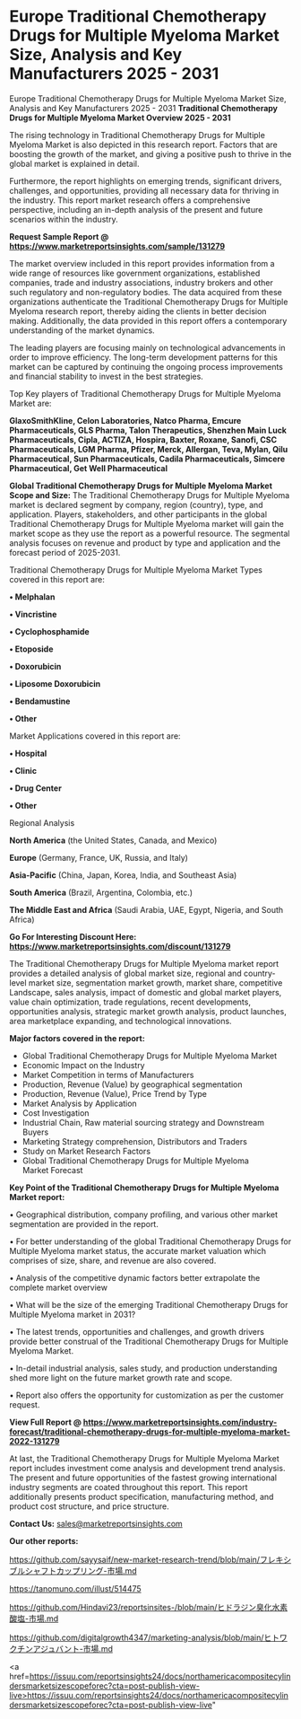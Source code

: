 # Europe Traditional Chemotherapy Drugs for Multiple Myeloma Market Size, Analysis and Key Manufacturers 2025 - 2031
Europe Traditional Chemotherapy Drugs for Multiple Myeloma Market Size, Analysis and Key Manufacturers 2025 - 2031
<Strong> Traditional Chemotherapy Drugs for Multiple Myeloma Market Overview 2025 - 2031</strong>

The rising technology in Traditional Chemotherapy Drugs for Multiple Myeloma Market is also depicted in this research report. Factors that are boosting the growth of the market, and giving a positive push to thrive in the global market is explained in detail.

Furthermore, the report highlights on emerging trends, significant drivers, challenges, and opportunities, providing all necessary data for thriving in the industry. This report market research offers a comprehensive perspective, including an in-depth analysis of the present and future scenarios within the industry.

<strong>Request Sample Report @ <a href=https://www.marketreportsinsights.com/sample/131279>https://www.marketreportsinsights.com/sample/131279</a></strong>

The market overview included in this report provides information from a wide range of resources like government organizations, established companies, trade and industry associations, industry brokers and other such regulatory and non-regulatory bodies. The data acquired from these organizations authenticate the Traditional Chemotherapy Drugs for Multiple Myeloma research report, thereby aiding the clients in better decision making. Additionally, the data provided in this report offers a contemporary understanding of the market dynamics.

The leading players are focusing mainly on technological advancements in order to improve efficiency. The long-term development patterns for this market can be captured by continuing the ongoing process improvements and financial stability to invest in the best strategies.

Top Key players of Traditional Chemotherapy Drugs for Multiple Myeloma Market are:

<strong>GlaxoSmithKline, Celon Laboratories, Natco Pharma, Emcure Pharmaceuticals, GLS Pharma, Talon Therapeutics, Shenzhen Main Luck Pharmaceuticals, Cipla, ACTIZA, Hospira, Baxter, Roxane, Sanofi, CSC Pharmaceuticals, LGM Pharma, Pfizer, Merck, Allergan, Teva, Mylan, Qilu Pharmaceutical, Sun Pharmaceuticals, Cadila Pharmaceuticals, Simcere Pharmaceutical, Get Well Pharmaceutical</strong>

<strong><b>Global Traditional Chemotherapy Drugs for Multiple Myeloma Market Scope and Size:</b></strong>
The Traditional Chemotherapy Drugs for Multiple Myeloma market is declared segment by company, region (country), type, and application. Players, stakeholders, and other participants in the global Traditional Chemotherapy Drugs for Multiple Myeloma market will gain the market scope as they use the report as a powerful resource. The segmental analysis focuses on revenue and product by type and application and the forecast period of 2025-2031.

Traditional Chemotherapy Drugs for Multiple Myeloma Market Types covered in this report are:

<strong>• Melphalan

• Vincristine

• Cyclophosphamide

• Etoposide

• Doxorubicin

• Liposome Doxorubicin

• Bendamustine

• Other</strong>

Market Applications covered in this report are:

<strong>• Hospital

• Clinic

• Drug Center

• Other</strong> 

Regional Analysis

<strong>North America</strong> (the United States, Canada, and Mexico)

<strong>Europe</strong> (Germany, France, UK, Russia, and Italy)

<strong>Asia-Pacific</strong> (China, Japan, Korea, India, and Southeast Asia)

<strong>South America</strong> (Brazil, Argentina, Colombia, etc.)

<strong>The Middle East and Africa</strong> (Saudi Arabia, UAE, Egypt, Nigeria, and South Africa)

<strong>Go For Interesting Discount Here: <a href=https://www.marketreportsinsights.com/discount/131279>https://www.marketreportsinsights.com/discount/131279</a></strong>

The Traditional Chemotherapy Drugs for Multiple Myeloma market report provides a detailed analysis of global market size, regional and country-level market size, segmentation market growth, market share, competitive Landscape, sales analysis, impact of domestic and global market players, value chain optimization, trade regulations, recent developments, opportunities analysis, strategic market growth analysis, product launches, area marketplace expanding, and technological innovations.

<strong><b>Major factors covered in the report:</b></strong>
<ul>
  <li>Global Traditional Chemotherapy Drugs for Multiple Myeloma Market </li>
  <li>Economic Impact on the Industry</li>
  <li>Market Competition in terms of Manufacturers</li>
  <li>Production, Revenue (Value) by geographical segmentation</li>
  <li>Production, Revenue (Value), Price Trend by Type</li>
  <li>Market Analysis by Application</li>
  <li>Cost Investigation</li>
  <li>Industrial Chain, Raw material sourcing strategy and Downstream Buyers</li>
  <li>Marketing Strategy comprehension, Distributors and Traders</li>
  <li>Study on Market Research Factors</li>
  <li>Global Traditional Chemotherapy Drugs for Multiple Myeloma Market Forecast</li>
</ul>

<strong><b>Key Point of the Traditional Chemotherapy Drugs for Multiple Myeloma Market report:</b></strong>

• Geographical distribution, company profiling, and various other market segmentation are provided in the report.

• For better understanding of the global Traditional Chemotherapy Drugs for Multiple Myeloma market status, the accurate market valuation which comprises of size, share, and revenue are also covered.

• Analysis of the competitive dynamic factors better extrapolate the complete market overview

• What will be the size of the emerging Traditional Chemotherapy Drugs for Multiple Myeloma market in 2031?

• The latest trends, opportunities and challenges, and growth drivers provide better construal of the Traditional Chemotherapy Drugs for Multiple Myeloma Market.

• In-detail industrial analysis, sales study, and production understanding shed more light on the future market growth rate and scope.

• Report also offers the opportunity for customization as per the customer request.

<strong><b>View Full Report @ <a href=https://www.marketreportsinsights.com/industry-forecast/traditional-chemotherapy-drugs-for-multiple-myeloma-market-2022-131279>https://www.marketreportsinsights.com/industry-forecast/traditional-chemotherapy-drugs-for-multiple-myeloma-market-2022-131279</a></b></strong>


At last, the Traditional Chemotherapy Drugs for Multiple Myeloma Market report includes investment come analysis and development trend analysis. The present and future opportunities of the fastest growing international industry segments are coated throughout this report. This report additionally presents product specification, manufacturing method, and product cost structure, and price structure.

<strong>Contact Us:</strong>
sales@marketreportsinsights.com

<strong>Our other reports:</strong>

<a href=https://github.com/sayysaif/new-market-research-trend/blob/main/フレキシブルシャフトカップリング-市場.md>https://github.com/sayysaif/new-market-research-trend/blob/main/フレキシブルシャフトカップリング-市場.md</a>

<a href=https://tanomuno.com/illust/514475>https://tanomuno.com/illust/514475</a>

<a href=https://github.com/Hindavi23/reportsinsites-/blob/main/ヒドラジン臭化水素酸塩-市場.md>https://github.com/Hindavi23/reportsinsites-/blob/main/ヒドラジン臭化水素酸塩-市場.md</a>

<a href=https://github.com/digitalgrowth4347/marketing-analysis/blob/main/ヒトワクチンアジュバント-市場.md>https://github.com/digitalgrowth4347/marketing-analysis/blob/main/ヒトワクチンアジュバント-市場.md</a>

<a href=https://issuu.com/reportsinsights24/docs/northamericacompositecylindersmarketsizescopeforec?cta=post-publish-view-live>https://issuu.com/reportsinsights24/docs/northamericacompositecylindersmarketsizescopeforec?cta=post-publish-view-live</a>"

